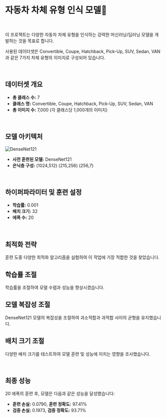 # 자동차 차체 유형 인식 모델🚗

<br>

이 프로젝트는 다양한 자동차 차체 유형을 인식하는 강력한 머신러닝/딥러닝 모델을 개발하는 것을 목표로 합니다. 

사용된 데이터셋은 Convertible, Coupe, Hatchback, Pick-Up, SUV, Sedan, VAN과 같은 7가지 차체 유형의 이미지로 구성되어 있습니다.

<br>

## 데이터셋 개요
- **총 클래스 수:** 7
- **클래스 명:** Convertible, Coupe, Hatchback, Pick-Up, SUV, Sedan, VAN
- **총 이미지 수:** 7,000 (각 클래스당 1,000개의 이미지)

<br>

## 모델 아키텍처
![DenseNet121](https://miro.medium.com/v2/resize:fit:720/format:webp/1*u4hyohOF9SIRRLBAzqYXfQ.jpeg)
- **사전 훈련된 모델:** DenseNet121
- **은닉층 구성:** (1024,512) (215,256) (256,7)

<br>

## 하이퍼파라미터 및 훈련 설정
- **학습률:** 0.001
- **배치 크기:** 32
- **에폭 수:** 20

<br>

## 최적화 전략
훈련 도중 다양한 최적화 알고리즘을 실험하여 이 작업에 가장 적합한 것을 찾았습니다.

## 학습률 조절
학습률을 조절하여 모델 수렴과 성능을 향상시켰습니다.

## 모델 복잡성 조절
DenseNet121 모델의 복잡성을 조절하여 과소적합과 과적합 사이의 균형을 유지했습니다.

## 배치 크기 조절
다양한 배치 크기를 테스트하여 모델 훈련 및 성능에 미치는 영향을 조사했습니다.

<br>

## 최종 성능
20 에폭의 훈련 후, 모델은 다음과 같은 성능을 달성했습니다:

- **훈련 손실:** 0.0790, **훈련 정확도:** 97.41%
- **검증 손실:** 0.1973, **검증 정확도:** 93.71%
